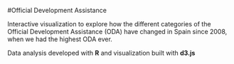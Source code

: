 #Official Development Assistance


Interactive visualization to explore how the different categories of the Official Development Assistance (ODA) have changed in Spain since 2008, when we had the highest ODA ever.

Data analysis developed with **R** and visualization built with **d3.js**